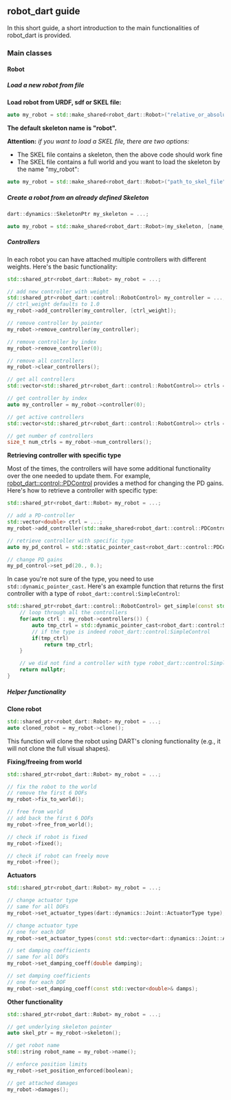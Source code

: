 ## robot_dart guide

In this short guide, a short introduction to the main functionalities of robot\_dart is provided.

### Main classes

#### Robot

##### Load a new robot from file

**Load robot from URDF, sdf or SKEL file:**

```cpp
auto my_robot = std::make_shared<robot_dart::Robot>("relative_or_absolute_path_to_file", [name_to_give_to_skeleton], [vector_of_damages])
```

**The default skeleton name is "robot".**

**Attention:** *if you want to load a SKEL file, there are two options:*

- The SKEL file contains a skeleton, then the above code should work fine
- The SKEL file contains a full world and you want to load the skeleton by the name "my_robot":

```cpp
auto my_robot = std::make_shared<robot_dart::Robot>("path_to_skel_file", "my_robot", [vector_of_damages])
```

##### Create a robot from an already defined Skeleton


```cpp
dart::dynamics::SkeletonPtr my_skeleton = ...;

auto my_robot = std::make_shared<robot_dart::Robot>(my_skeleton, [name_to_give_to_skeleton], [vector_of_damages])
```

##### Controllers

In each robot you can have attached multiple controllers with different weights. Here's the basic functionality:

```cpp
std::shared_ptr<robot_dart::Robot> my_robot = ...;

// add new controller with weight
std::shared_ptr<robot_dart::control::RobotControl> my_controller = ...; // create controller
// ctrl_weight defaults to 1.0
my_robot->add_controller(my_controller, [ctrl_weight]);

// remove controller by pointer
my_robot->remove_controller(my_controller);

// remove controller by index
my_robot->remove_controller(0);

// remove all controllers
my_robot->clear_controllers();

// get all controllers
std::vector<std::shared_ptr<robot_dart::control::RobotControl>> ctrls = my_robot->controllers();

// get controller by index
auto my_controller = my_robot->controller(0);

// get active controllers
std::vector<std::shared_ptr<robot_dart::control::RobotControl>> ctrls = my_robot->active_controllers();

// get number of controllers
size_t num_ctrls = my_robot->num_controllers();
```

**Retrieving controller with specific type**

Most of the times, the controllers will have some additional functionality over the one needed to update them. For example, [robot_dart::control::PDControl](../src/robot_dart/control/pd_control.hpp) provides a method for changing the PD gains. Here's how to retrieve a controller with specific type:

```cpp
std::shared_ptr<robot_dart::Robot> my_robot = ...;

// add a PD-controller
std::vector<double> ctrl = ...;
my_robot->add_controller(std::make_shared<robot_dart::control::PDControl>(ctrl));

// retrieve controller with specific type
auto my_pd_control = std::static_pointer_cast<robot_dart::control::PDControl>(my_robot->controller(0));

// change PD gains
my_pd_control->set_pd(20., 0.);
```

In case you're not sure of the type, you need to use `std::dynamic_pointer_cast`. Here's an example function that returns the first controller with a type of `robot_dart::control:SimpleControl`:

```cpp
std::shared_ptr<robot_dart::control::RobotControl> get_simple(const std::shared_ptr<robot_dart::Robot>& my_robot) {
    // loop through all the controllers
    for(auto ctrl : my_robot->controllers()) {
        auto tmp_ctrl = std::dynamic_pointer_cast<robot_dart::control:SimpleControl>(ctrl);
        // if the type is indeed robot_dart::control:SimpleControl
        if(tmp_ctrl)
            return tmp_ctrl;
    }

    // we did not find a controller with type robot_dart::control:SimpleControl
    return nullptr;
}
```

##### Helper functionality

**Clone robot**

```cpp
std::shared_ptr<robot_dart::Robot> my_robot = ...;
auto cloned_robot = my_robot->clone();
```

This function will clone the robot using DART's cloning functionality (e.g., it will not clone the full visual shapes).

**Fixing/freeing from world**

```cpp
std::shared_ptr<robot_dart::Robot> my_robot = ...;

// fix the robot to the world
// remove the first 6 DOFs
my_robot->fix_to_world();

// free from world
// add back the first 6 DOFs
my_robot->free_from_world();

// check if robot is fixed
my_robot->fixed();

// check if robot can freely move
my_robot->free();
```

**Actuators**

```cpp
std::shared_ptr<robot_dart::Robot> my_robot = ...;

// change actuator type
// same for all DOFs
my_robot->set_actuator_types(dart::dynamics::Joint::ActuatorType type);

// change actuator type
// one for each DOF
my_robot->set_actuator_types(const std::vector<dart::dynamics::Joint::ActuatorType>& types);

// set damping coefficients
// same for all DOFs
my_robot->set_damping_coeff(double damping);

// set damping coefficients
// one for each DOF
my_robot->set_damping_coeff(const std::vector<double>& damps);
```

**Other functionality**

```cpp
std::shared_ptr<robot_dart::Robot> my_robot = ...;

// get underlying skeleton pointer
auto skel_ptr = my_robot->skeleton();

// get robot name
std::string robot_name = my_robot->name();

// enforce position limits
my_robot->set_position_enforced(boolean);

// get attached damages
my_robot->damages();
```